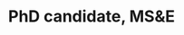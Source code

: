 ---
name: Chunlin Sun
role: Teaching Assistant
title: PhD candidate, MS&E
email: chunlin@stanford.edu
website: 
office-hours: 
---